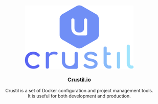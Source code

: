 <h3 align="center">
  <a href="https://crustil.io"><img src="https://raw.githubusercontent.com/crustil/crustil-press/main/svg/logo_full.svg" height="200px">
  <br /><br />Crustil.io</a>
</h3>

<p align="center">
  Crustil is a set of Docker configuration and project management tools.<br />
  It is useful for both development and production.
</p>
